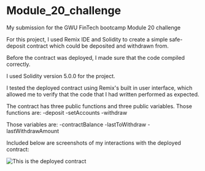 # Module_20_challenge
My submission for the GWU FinTech bootcamp Module 20 challenge

For this project, I used Remix IDE and Solidity to create a simple safe-deposit contract which could be deposited and withdrawn from. 

Before the contract was deployed, I made sure that the code compiled correctly. 

I used Solidity version 5.0.0 for the project. 

I tested the deployed contract using Remix's built in user interface, which allowed me to verify that the code that I had written performed as expected.

The contract has three public functions and three public variables. 
Those functions are:
  -deposit
  -setAccounts
  -withdraw

Those variables are:
  -contractBalance
  -lastToWithdraw
  -lastWithdrawAmount
  
  Included below are screenshots of my interactions with the deployed contract:
  
  ![This is the deployed contract](https://myoctocat.com/assets/images/base-octocat.svg)
